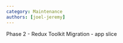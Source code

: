 ```yaml
---
category: Maintenance
authors: [joel-jeremy]
---
```


Phase 2 - Redux Toolkit Migration - app slice
